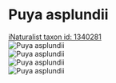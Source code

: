 
Puya asplundii
==============
  
[iNaturalist taxon id: 1340281](https://www.inaturalist.org/taxa/1340281)  
![Puya asplundii](https://inaturalist-open-data.s3.amazonaws.com/photos/223109857/medium.jpeg)  
![Puya asplundii](https://inaturalist-open-data.s3.amazonaws.com/photos/223109893/medium.jpeg)  
![Puya asplundii](https://inaturalist-open-data.s3.amazonaws.com/photos/223109914/medium.jpeg)  
![Puya asplundii](https://inaturalist-open-data.s3.amazonaws.com/photos/223109939/medium.jpeg)